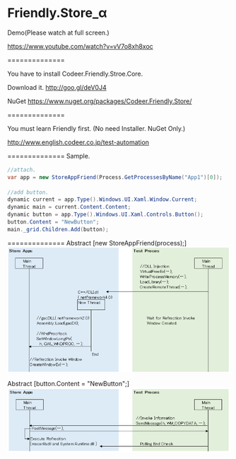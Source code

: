 Friendly.Store_α
==============

Demo(Please watch at full screen.)

https://www.youtube.com/watch?v=vV7o8xh8xoc

==============

You have to install Codeer.Friendly.Stroe.Core.

Download it.
http://goo.gl/deV0J4

NuGet
https://www.nuget.org/packages/Codeer.Friendly.Store/

==============

You must learn Friendly first.  (No need Installer. NuGet Only.)

http://www.english.codeer.co.jp/test-automation

==============
Sample.
```cs   
//attach.
var app = new StoreAppFriend(Process.GetProcessesByName("App1")[0]);

//add button.
dynamic current = app.Type().Windows.UI.Xaml.Window.Current;
dynamic main = current.Content.Content;
dynamic button = app.Type().Windows.UI.Xaml.Controls.Button();
button.Content = "NewButton";
main._grid.Children.Add(button);
```

==============
Abstract [new StoreAppFriend(process);]
![Attach](ReadMeImages/NewFriend.png)

Abstract [button.Content = "NewButton";]
![Execute](ReadMeImages/Execute.png)

